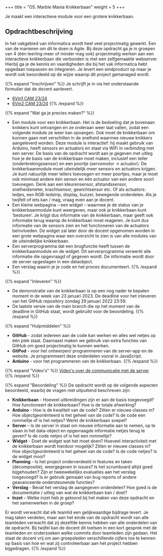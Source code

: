 +++
title = "O5. Marble Mania Knikkerbaan"
weight = 5
+++

Je maakt een interactieve module voor een grotere knikkerbaan.
<!--more-->

## Opdrachtbeschrijving
In het vakgebied van informatica wordt heel veel projectmatig gewerkt. Een van de manieren om dit te doen is Agile. Bij deze opdracht ga je in groepen van 4 (één leerling meer of minder mag ook) projectmatig werken aan een interactieve knikkerbaan die verbonden is met een zelfgemaakte webserver. Hierbij ga je de kennis en vaardigheden die bij het vak informatica hebt opgedaan toepassen en integreren. Je levert een eindproduct op maar je wordt ook beoordeeld op de wijze waarop dit project gemanaged wordt.



{{% expand "Inschrijven" %}}
Je schrijft je in via het onderstaande formulier dat de docent aanlevert. 
- [6Vin1 CAM 23/24](https://docs.google.com/spreadsheets/d/1FKSdE6hnRfD4sjMpErScTtln45Nn9Jf3)
- [6Vin2 CAM 23/24](https://docs.google.com/spreadsheets/d/1FkUo6KPsoHwobN680jdgiO-55Dp68lIO)
{{% /expand %}}


{{% expand "Wat ga je precies maken?" %}}
-	Een module voor een knikkerbaan. Het is de bedoeling dat je bovenaan knikkers kunt ontvangen en ze onderaan weer laat vallen, zodat een volgende module ze weer kan opvangen. Ook moet de knikkerbaan om kunnen gaan met verschillen in de snelheid waarmee nieuwe knikkers aangeleverd worden.
Deze module is interactief: hij maakt gebruik van Arduino, heeft sensors en actuators en staat via WiFi in verbinding met een server. De basis van de opdracht wordt aan je gegeven met uitleg hoe je de basis van de knikkerbaan moet maken, inclusief een teller (onderbrekingssensor) en een poortje (servomotor -> actuator).
De knikkerbaanmodule moet uiteindelijk meer sensors en actuators krijgen. Je kunt natuurlijk meer tellers toevoegen en meer poortjes, maar je moet ook minimaal andere één sensor en één actuator van een andere soort toevoegen. Denk aan een kleurensensor, afstandssensor, snelheidsmeter, krachtsensor, gewichtsensor etc. Of als actuators: ledjes, een RGB-ledstrip, display, buzzer, bewegende onderdelen. Als je twijfelt of iets kan / mag, vraag even aan je docent.
-	Een kleine webpagina – een widget – waarmee je de status van je knikkerbaanmodule kunt weergeven, maar ook je knikkerbaan kunt ‘besturen’. Je krijgt dus informatie van de knikkerbaan, maar geeft ook informatie terug waarop de knikkerbaan moet reageren. Je kunt dus informatie van de sensors zien en het functioneren van de actuators beïnvloeden. De widget zal later door de docent opgenomen worden in een grote webpagina waar een overzicht te zien is van alle modules van de uiteindelijke knikkerbaan.
-	Een serverprogramma dat een brugfunctie heeft tussen de knikkerbaanmodule en de widget. Dit serverprogramma verwerkt alle informatie die opgevraagd of gegeven wordt. De informatie wordt door de server opgeslagen in een dataobject.
-	Een verslag waarin je je code en het proces documenteert.
{{% /expand %}}


{{% expand "Inleveren" %}}
-	De demonstratie van de knikkerbaan is op een nog nader te bepalen moment in de week van 23 januari 2023. De deadline voor het inleveren van het GitHub repository zondag 29 januari 2022 23:59.
-	De laatste versie van de main branch die op het moment van de deadline in GitHub staat, wordt gebruikt voor de beoordeling.
{{% /expand %}}


{{% expand "Hulpmiddelen" %}}
- **GitHub** - zodat iedereen aan de code kan werken en alles wel netjes op één plek staat. Daarnaast maken we gebruik van extra functies van GitHub om goed projectmatig te kunnen werken.
-	**GitPod** - voor het ontwerpen/ programmeren van de server-app en de website. Je programmeert deze onderdelen vooral in JavaScript.
-	**Arduino** - voor het programmeren van de knikkerbaan.
{{% /expand %}}

{{% expand "Video's" %}}
[Video's over de communicatie met de server](https://www.youtube.com/playlist?list=PLpTljPS--R5AZC4EHBCfVbpz_ABGv64HV)
{{% /expand %}}

{{% expand "Beoordeling" %}}
De opdracht wordt op de volgende aspecten beoordeeld, waarbij de vragen niet uitputtend beschreven zijn:
-	**Knikkerbaan** - Hoeveel uitbreidingen zijn er aan de basis toegevoegd? Hoe functioneert de knikkerbaan? Hoe is de totale afwerking?
-	**Arduino** - Hoe is de kwaliteit van de code? Zitten er nieuwe classes in? Hoe objectgeoriënteerd is het geheel van de code? Is de code een rommeltje of is het netjes? Werkt de knikkerbaan soepel?
-	**Server** – Is de server in staat om nieuwe informatie aan te nemen, op te slaan in het data-object en opgevraagde informatie netjes terug te geven? Is de code netjes of is het een rommeltje?
-	**Widget** - Doet de widget wat het moet doen? Hoeveel interactiviteit met de knikkerbaan wordt hierdoor mogelijk? Zitten er nieuwe classes in? Hoe objectgeoriënteerd is het geheel van de code? Is de code netjes? Is de widget mooi?
-	**Planning** - Is het project onderverdeeld in features en taken (decompositie), weergegeven in issues? Is het scrumboard altijd goed bijgehouden? Zijn er tweewekelijks evaluaties aan het verslag toegevoegd? Is er gebruik gemaakt van bug reports of andere geavanceerde ondersteunende functies?
-	**Verslag** - Bevat het verslag de aangegeven onderdelen? Hoe goed is de documentatie / uitleg van wat de knikkerbaan kan / doet?
- **Inzet** – Welke inzet heb je getoond bij het maken van deze opdracht en het samenwerken in de groep?


Er wordt verwacht dat elk teamlid een gelijkwaardige bijdrage levert. Je mag taken verdelen, maar aan het einde van de opdracht wordt van alle teamleden verwacht dat zij dezelfde kennis hebben van alle onderdelen van de opdracht. Bij twijfel kan de docent dit toetsen in een kort gesprek met de teamleden en onderzoeken welke commits door teamleden zijn gedaan. Het staat de docent vrij om aan groepsleden verschillende cijfers toe te kennen op basis van hoe en wat zij controleerbaar aan het project hebben bijgedragen.
{{% /expand %}}

